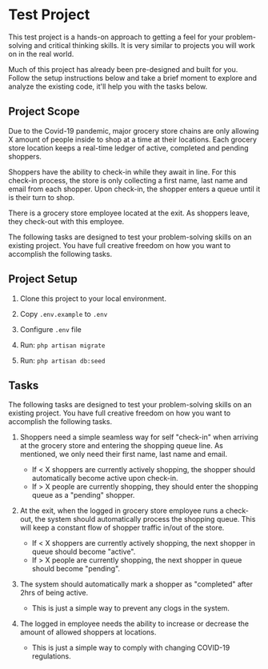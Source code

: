 # Test Project

This test project is a hands-on approach to getting a feel for your problem-solving and critical thinking skills. It is very similar to projects you will work on in the real world.

Much of this project has already been pre-designed and built for you. Follow the setup instructions below and take a brief moment to explore and analyze the existing code, it'll help you with the tasks below.

## Project Scope

Due to the Covid-19 pandemic, major grocery store chains are only allowing X amount of people inside to shop at a time at their locations. Each grocery store location keeps a real-time ledger of active, completed and pending shoppers.

Shoppers have the ability to check-in while they await in line. For this check-in process, the store is only collecting a first name, last name and email from each shopper. Upon check-in, the shopper enters a queue until it is their turn to shop.

There is a grocery store employee located at the exit. As shoppers leave, they check-out with this employee.

The following tasks are designed to test your problem-solving skills on an existing project. You have full creative freedom on how you want to accomplish the following tasks.

## Project Setup

1. Clone this project to your local environment.

2. Copy `.env.example` to `.env`
   
3. Configure `.env` file

4. Run: `php artisan migrate`

5. Run: `php artisan db:seed`

## Tasks

The following tasks are designed to test your problem-solving skills on an existing project. You have full creative freedom on how you want to accomplish the following tasks.

1. Shoppers need a simple seamless way for self "check-in" when arriving at the grocery store and entering the shopping queue line. As mentioned, we only need their first name, last name and email.
    * If < X shoppers are currently actively shopping, the shopper should automatically become active upon check-in.
    * If > X people are currently shopping, they should enter the shopping queue as a "pending" shopper.


2. At the exit, when the logged in grocery store employee runs a check-out, the system should automatically process the shopping queue. This will keep a constant flow of shopper traffic in/out of the store.
    * If < X shoppers are currently actively shopping, the next shopper in queue should become "active".
    * If > X people are currently shopping, the next shopper in queue should become "pending".


3. The system should automatically mark a shopper as "completed" after 2hrs of being active.
    * This is just a simple way to prevent any clogs in the system.
    
4. The logged in employee needs the ability to increase or decrease the amount of allowed shoppers at locations.
    * This is just a simple way to comply with changing COVID-19 regulations.
